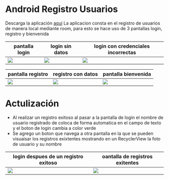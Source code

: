 # Android Registro Usuarios
Descarga la aplicación [aqui](https://acortar.link/IrSOt2)
La aplicacion consta en el registro de usuarios de manera local mediante room, para esto se hace uso de 3 pantallas login, registro y bienvenida

|pantalla login|login sin datos|login con credenciales incorrectas|
|--------------|---------------|----------------------------------|
|![](https://acortar.link/GXqWYl)|![](https://acortar.link/7Iqctl)|![](https://acortar.link/nY0bZx)|

|pantalla registro|registro con datos|pantalla bienvenida|
|--------------|---------------|----------------------------------|
|![](https://acortar.link/bso7yX)|![](https://acortar.link/gfvLvO)|![](https://acortar.link/y5lfIW)|

# Actulización
- Al realizar un registro exitoso al pasar a la pantalla de login el nombre de usuario registrado de coloca de forma automatica en el campo de texto y el boton de login cambia a color verde
- Se agrego un boton que navega a otra pantalla en la que se pueden visuaisar los registros exixtentes mostrando en un RecyclerView la foto de usuario y su nombre

|login despues de un registro exitoso|oantalla de registros exitentes|
|------------------------------------|-------------------------------|
|![](https://acortar.link/J1kPVH)|![](https://acortar.link/qvuAn3)
